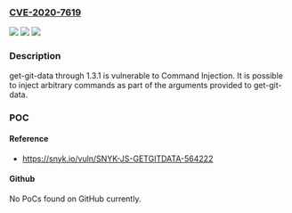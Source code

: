 ### [CVE-2020-7619](https://cve.mitre.org/cgi-bin/cvename.cgi?name=CVE-2020-7619)
![](https://img.shields.io/static/v1?label=Product&message=get-git-data&color=blue)
![](https://img.shields.io/static/v1?label=Version&message=n%2Fa&color=blue)
![](https://img.shields.io/static/v1?label=Vulnerability&message=Command%20Injection&color=brighgreen)

### Description

get-git-data through 1.3.1 is vulnerable to Command Injection. It is possible to inject arbitrary commands as part of the arguments provided to get-git-data.

### POC

#### Reference
- https://snyk.io/vuln/SNYK-JS-GETGITDATA-564222

#### Github
No PoCs found on GitHub currently.

